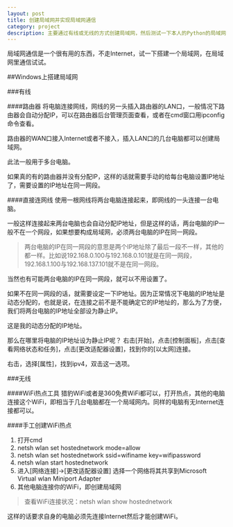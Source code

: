 ```yaml
---
layout: post
title: 创建局域网并实现局域网通信
category: project
description: 主要通过有线或无线的方式创建局域网，然后测试一下本人的Python的局域网通信工具
---
```


局域网通信是一个很有用的东西，不走Internet，试一下搭建一个局域网，在局域网里通信试试。

##Windows上搭建局域网

###有线

####路由器
将电脑连接网线，网线的另一头插入路由器的LAN口，一般情况下路由器会自动分配IP，可以在路由器后台管理页面查看，或者在cmd窗口用ipconfig命令查看。

路由器的WAN口接入Internet或者不接入，插入LAN口的几台电脑都可以创建局域网。

此法一般用于多台电脑。

如果真的有的路由器并没有分配IP，这样的话就需要手动的给每台电脑设置IP地址了，需要设置的IP地址在同一网段。

####直接连网线
使用一根网线将两台电脑连接起来，即网线的一头连接一台电脑。

一般这样连接起来两台电脑也会自动分配IP地址，但是这样的话，两台电脑的IP一般不在一个网段，如果想要构成局域网，必须两台电脑的IP在同一网段。

>两台电脑的IP在同一网段的意思是两个IP地址除了最后一段不一样，其他的都一样。比如说192.168.0.100与192.168.0.101就是在同一网段，192.168.1.100与192.168.137.101就不是在同一网段。

当然也有可能两台电脑的IP在同一网段，就可以不用设置了。

如果不在同一网段的话，就需要设定一下IP地址。因为正常情况下电脑的IP地址是动态分配的，也就是说，在连接之前不是不能确定它的IP地址的，那么为了方便，我们将两台电脑的IP地址全部设为静止IP。

这是我的动态分配的IP地址。


那么在哪里将电脑的IP地址设为静止IP呢？
右击[开始]，点击[控制面板]，点击[查看网络状态和任务]，点击[更改适配器设置]，找到你的[以太网]连接。

右击，选择[属性]，找到ipv4，双击这一选项。

###无线

####WiFi热点工具
猎豹WiFi或者是360免费WiFi都可以，打开热点，其他的电脑连接这个WiFi，即相当于几台电脑都在一个局域网内。同样的电脑有无Internet连接都可以。

####手工创建WiFi热点
1. 打开cmd
2. netsh wlan set hostednetwork mode=allow
3. netsh wlan set hostednetwork ssid=wifiname key=wifipassword
4. netsh wlan start hostednetwork
5. 进入[网络连接]->[更改适配器设置] 选择一个网络将其共享到Microsoft Virtual wlan Miniport Adapter
7. 其他电脑连接你的WiFi，即创建局域网
>查看WiFi连接状况：netsh wlan show hostednetwork

这样的话要求自身的电脑必须先连接Internet然后才能创建WiFi。


